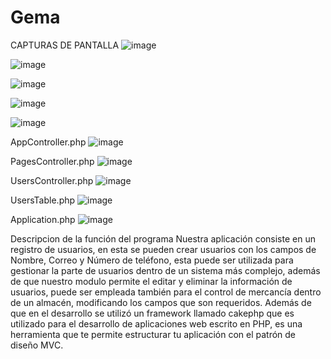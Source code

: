 # Gema
CAPTURAS DE PANTALLA
 ![image](https://user-images.githubusercontent.com/92811715/227401560-eb34e042-667a-4144-9b36-045384442197.png)
 
![image](https://user-images.githubusercontent.com/92811715/227401686-15d9d13d-faa7-4db1-8c5d-075eeb2ba099.png)

![image](https://user-images.githubusercontent.com/92811715/227401700-3a44315e-eef7-454b-89bd-99271f4bbfe4.png)

![image](https://user-images.githubusercontent.com/92811715/227401715-06342220-a9e7-441f-8316-b934926bbb54.png)

![image](https://user-images.githubusercontent.com/92811715/227401727-9a71ba3c-ec92-438c-9c79-7579f34a9e5b.png)

AppController.php
![image](https://user-images.githubusercontent.com/92811715/227401776-5901ea7e-30ee-4b75-88f4-3e8e71370157.png)

PagesController.php
![image](https://user-images.githubusercontent.com/92811715/227401807-e7368716-dcd2-4216-880d-076f5f3a7750.png)

UsersController.php
![image](https://user-images.githubusercontent.com/92811715/227401822-fca539c6-3753-4b25-a3d1-5a5a987d17a0.png)

UsersTable.php
![image](https://user-images.githubusercontent.com/92811715/227401844-3ad48c3b-78bc-40e1-b539-91c5bd5c227e.png)

Application.php
![image](https://user-images.githubusercontent.com/92811715/227401877-e71f6d16-4c91-4c9e-9ee0-cd228ce58aec.png)

Descripcion de la función del programa
Nuestra aplicación consiste en un registro de usuarios, en esta se pueden crear usuarios con los 
campos de Nombre, Correo y Número de teléfono, esta puede ser utilizada para gestionar la parte 
de usuarios dentro de un sistema más complejo, además de que nuestro modulo permite el editar 
y eliminar la información de usuarios, puede ser empleada también para el control de mercancía 
dentro de un almacén, modificando los campos que son requeridos. Además de que en el 
desarrollo se utilizó un framework llamado cakephp que es utilizado para el desarrollo de 
aplicaciones web escrito en PHP, es una herramienta que te permite estructurar tu aplicación con 
el patrón de diseño MVC.

